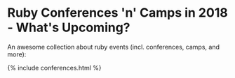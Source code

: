 # Ruby Conferences 'n' Camps in 2018 - What's Upcoming?

An awesome collection about ruby events (incl. conferences, camps, and more):


{% include conferences.html %}
